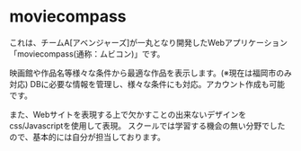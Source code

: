 # moviecompass

これは、チームA[アベンジャーズ]が一丸となり開発したWebアプリケーション「moviecompass(通称：ムビコン)」です。

映画館や作品名等様々な条件から最適な作品を表示します。(※現在は福岡市のみ対応)
DBに必要な情報を管理し、様々な条件にも対応。アカウント作成も可能です。

また、Webサイトを表現する上で欠かすことの出来ないデザインをcss/Javascriptを使用して表現。
スクールでは学習する機会の無い分野でしたので、基本的には自分が担当しております。

